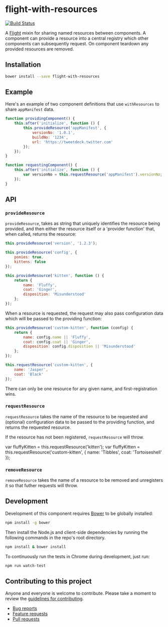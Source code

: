 # flight-with-resources

[![Build Status](https://secure.travis-ci.org/ahume/flight-with-resources.png)](http://travis-ci.org/ahume/flight-with-resources)

A [Flight](https://github.com/flightjs/flight) mixin for sharing named resources between components. A component can provide a resource into a central registry which other components can subsequently request. On component teardown any provided resources are removed.

## Installation

```bash
bower install --save flight-with-resources
```

## Example

Here's an example of two component definitions that use `withResources` to share `appManifest` data.

```js
function providingComponent() {
    this.after('initialize', function () {
        this.provideResource('appManifest', {
            versionNo: '1.0.1',
            buildNo: '1234',
            url: 'https://tweetdeck.twitter.com'
        });
    });
}

function requestingComponent() {
    this.after('initialize', function () {
        var versionNo = this.requestResource('appManifest').versionNo;
    });
}
```

## API

### `provideResource`

`provideResource`, takes as string that uniquely identifies the resource being provided, and then either the resource itself or a 'provider function' that, when called, returns the resource:

```js
this.provideResource('version', '1.2.3');

this.provideResource('config', {
    ponies: true,
    kittens: false
});

this.provideResource('kitten', function () {
    return {
        name: 'Fluffy',
        coat: 'Ginger',
        disposition: 'Misunderstood'
    };
});
```

When a resource is requested, the request may also pass configuration data which will be passed to the providing function:

```js
this.provideResource('custom-kitten', function (config) {
    return {
        name: config.name || 'Fluffy',
        coat: config.coat || 'Ginger',
        disposition: config.disposition || 'Misunderstood'
    };
});

this.requestResource('custom-kitten', {
    name: 'Jasper',
    coat: 'Black'
});
```

There can only be one resource for any given name, and first-registration wins.

### `requestResource`

`requestResource` takes the name of the resource to be requested and (optional) configuration data to be passed to the providing function, and returns the requested resource.

If the resource has not been registered, `requestResource` will throw.

var fluffyKitten = this.requestResource('kitten');
var fluffyKitten = this.requestResource('custom-kitten', {
    name: 'Tibbles',
    coat: 'Tortoiseshell'
});

### `removeResource`

`removeResource` takes the name of a resource to be removed and unregisters it so that futher requests will throw.


## Development

Development of this component requires [Bower](http://bower.io) to be globally
installed:

```bash
npm install -g bower
```

Then install the Node.js and client-side dependencies by running the following
commands in the repo's root directory.

```bash
npm install & bower install
```

To continuously run the tests in Chrome during development, just run:

```bash
npm run watch-test
```

## Contributing to this project

Anyone and everyone is welcome to contribute. Please take a moment to
review the [guidelines for contributing](CONTRIBUTING.md).

* [Bug reports](CONTRIBUTING.md#bugs)
* [Feature requests](CONTRIBUTING.md#features)
* [Pull requests](CONTRIBUTING.md#pull-requests)
